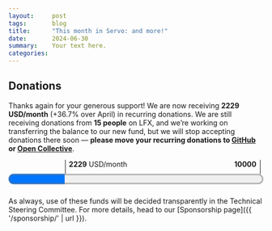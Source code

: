 ```yaml
---
layout:     post
tags:       blog
title:      "This month in Servo: and more!"
date:       2024-06-30
summary:    Your text here.
categories:
---
```


## Donations

Thanks again for your generous support!
We are now receiving **2229 USD/month** (+36.7% over April) in recurring donations.
We are still receiving donations from **15 people** on LFX, and we’re working on transferring the balance to our new fund, but we will stop accepting donations there soon — **please move your recurring donations to [GitHub](https://github.com/sponsors/servo) or [Open Collective](https://opencollective.com/servo)**.

<figure class="_fig" style="width: 100%; margin: 1em 0;"><div class="_flex" style="height: calc(1lh + 3em); flex-flow: column nowrap; text-align: left;">
    <div style="position: relative; text-align: right;">
        <div style="position: absolute; margin-left: calc(100% * 2229 / 10000); padding-left: 0.5em;"><strong>2229</strong> USD/month</div>
        <div style="position: absolute; margin-left: calc(100% * 2229 / 10000); height: calc(1lh + 1.5em); border-left: 1px solid;"></div>
        <div style="position: absolute; margin-left: calc(100% - 0.5em); height: calc(1lh + 1.5em); border-left: 1px solid;"></div>
        <div style="padding-right: 1em;"><strong>10000</strong><!-- USD/month --></div>
    </div>
    <progress value="2229" max="10000" style="transform: scale(3); transform-origin: top left; width: calc(100% / 3);"></progress>
</div></figure>

As always, use of these funds will be decided transparently in the Technical Steering Committee.
For more details, head to our [Sponsorship page]({{ '/sponsorship/' | url }}).

<!--
- ai policy
- donations 2229.50/month
    - 1391.50/month opencollective
    - 691.00/month github
    - 147.00/month lfx
- upgrade mozjs 32510 stylo 32334
- ResizeObserver 31108
- HTMLImageElement decode() 31269
- layout
    - input 32365
    - break-spaces 32388
    - inline padding/border 32486
    - abspos tables 32447
    - table column width colspan 32458
    - getComputedStyle width/height 32437
    - offset queries tables/cells 32448
    - <col span> in colgroup 32467
    - collapse with rowspan 32469
    - prepare for shaping across inline boxes 32483
- fonts spaces 32442 reflow 32455 leak 32545 windows 32499 ohos 32555 fallback 32463 32286 (+ emoji vs, monochrome emoji windows) emoji vs/ep 32493
- meta http-equiv parsing 32508
- devtools 32475 32509
- webgpu gles windows/linux 32452 backend pref dom.webgpu.wgpu_backend 32410 device lost no errors 32354
- minibrowser fullscreen 32425 status 32518
    - servoshell split 32457
- rust msrv 32217 edition 32544
- panic multiprocess 32571
- android busted 32532 url bar 32422 start of merge into servoshell 32533
- mac busted 32504
- nixos busted 32567
- openharmony 32507
- docs libservo 32429
- compositor transparent 32453 layout direct 32377
- codeowners 32568
- asan build 31429 32511
- ci legacy 32405
-->

<!--
>>> 2024-05-28T06:08:31Z
    93785a8a3a841f272c6f0237f746cf4ee2116915	https://github.com/servo/servo/pull/32385	build(deps): bump proc-macro2 from 1.0.83 to 1.0.84 (#32385)
    e8e8c23a3093ef57e601f7f9168e850fde43663a	https://github.com/servo/servo/pull/32383	build(deps): bump hashbrown from 0.14.3 to 0.14.5 (#32383)
    8322cb9b82766648a7b9077abaa37b1110d69625	https://github.com/servo/servo/pull/32382	build(deps): bump serde from 1.0.202 to 1.0.203 (#32382)
+   453ac11e3d4b91c94599a2afa2c2474e0d064ba2	https://github.com/servo/servo/pull/32334	Upgrade stylo to 2024-05-15 (#32334)
+   43a3c9c319e6406c92254031cd05ca23609102ef	https://github.com/servo/servo/pull/32286	fonts: Improve font fallback (#32286)
+   5f0866379a731628c535593d0022b91cfabfb868	https://github.com/servo/servo/pull/32377	Remove more IPC messages between script and layout (#32377)
>>> 2024-05-29T06:12:54Z
    42061ccafe67ac0440886e48e17a02f8b60525bc	https://github.com/servo/servo/pull/32389	build(deps): bump backtrace from 0.3.71 to 0.3.72 (#32389)
    02893770910bb1db27a5a3df80b0c98eeaa7d215	https://github.com/servo/servo/pull/32386	Move `RenderingContext` to `webrender_traits` (#32386)
    277eb87cc038480d105234aa5f2b70c1c5725178	https://github.com/servo/servo/pull/32384	build(deps): bump clang-sys from 1.7.0 to 1.8.0 (#32384)
>>> 2024-05-30T06:15:06Z
    c0dedf06d68f5fd6fb8c8b4b970fb47ef91d5431	https://github.com/servo/servo/pull/32403	build(deps): bump zerofrom from 0.1.3 to 0.1.4 (#32403)
>>> 2024-05-31T06:10:39Z
+   d92c2915526d8f72cb0b2284c3cb22fc9009406d	https://github.com/servo/servo/pull/32405	ci: Disable legacy layout tests when landing PRs (#32405)
    fb6f6d27888eef9f5d1bdec2dada0a9abea72db4	https://github.com/servo/servo/pull/32391	font_template.rs: apply clippy lints (#32391)
+   60b4b6c9f086a6f4bc1cc439daf3b64cf73d1ca8	https://github.com/servo/servo/pull/32388	layout: Add support for `white-space-collapse: break-spaces` (#32388)
>>> 2024-06-01T06:08:35Z
    1f4341e62842ac76f3ef3ec40cb8114b008b62cc	https://github.com/servo/servo/pull/32418	build(deps): bump tokio from 1.37.0 to 1.38.0 (#32418)
+   3d70243438ac9bc2c95b20ae8d4b6c093086321b	https://github.com/servo/servo/pull/32410	webgpu: Parse and forward backend prefs to wgpu (#32410)
    500a475217d924146493b1494ff2929ee64a21c3	https://github.com/servo/servo/pull/32420	build(deps): bump wayland-client from 0.31.2 to 0.31.3 (#32420)
    2760db0e1aa82ec3e03139a94d12eb6ea07b1b58	https://github.com/servo/servo/pull/32419	build(deps): bump wayland-backend from 0.3.3 to 0.3.4 (#32419)
    cb99fab62d9211e160362d91d99d9729adaba11e	https://github.com/servo/servo/pull/32417	build(deps): bump wayland-scanner from 0.31.1 to 0.31.2 (#32417)
    dc0ba03d6816a3a2f2d9eff55c67af3daf3e96e6	https://github.com/servo/servo/pull/32395	build(deps): bump bytemuck_derive from 1.6.1 to 1.7.0 (#32395)
    5fafc82730260b783126f073bce4fef8e1e9d559	https://github.com/servo/servo/pull/32408	build(deps): bump compiletest_rs from 0.10.2 to 0.11.0 (#32408)
    48bcdacfbe8c550fa8a3ffefd6aca4da6dd9bf6b	https://github.com/servo/servo/pull/32398	build(deps): bump icu_segmenter from 1.4.0 to 1.5.0 (#32398)
    bea7020258d6c668516180c854bc2dc4e90f4d96	https://github.com/servo/servo/pull/32393	clippy: Fix warnings in `components/layout_2020/flow/text_run.rs` (#32393)
    0ccf129be027b39c1f9628f8a1be7283b5905d57	https://github.com/servo/servo/pull/32392	clippy: Fix warnings in `components/webgpu/wgpu_thread.rs` (#32392)
    5a7891fbed9f13fc8c9f633ba225640a0fea718f	https://github.com/servo/servo/pull/32414	Bump deps that only failed due to CI issues (#32414)
>>> 2024-06-02T06:08:47Z
    dd2de1836bcb7fe3287ce98dd8e6436620fe2a93	https://github.com/servo/servo/pull/32426	Update web-platform-tests to revision b'17375f41ccf41e081764d2786ec535dede108c47' (#32426)
+   b28314d33e74c2166bfee278fad7e40616308a86	https://github.com/servo/servo/pull/32217	Update to Rust 1.78 (#32217)
>>> 2024-06-03T06:06:40Z
+   2ca6c4b52be217d0c99986d0cb8a393571d195b7	https://github.com/servo/servo/pull/32429	Document library crates only in mach doc (#32429)
>>> 2024-06-04T06:09:14Z
    e73cf039001034adac85d9fcf21d212b8a5671c1	https://github.com/servo/servo/pull/32434	build(deps): bump polling from 3.7.0 to 3.7.1 (#32434)
    e9966e0186503d87b9bfacd1617238fc4d4c05d1	https://github.com/servo/servo/pull/32433	build(deps): bump proc-macro2 from 1.0.84 to 1.0.85 (#32433)
    f8985c5521cdf72a9137a7fa847043e5a789dfe0	https://github.com/servo/servo/pull/32424	base: Remove `ucd` dependency (#32424)
    48ab8d8847eadd0c94f43307860e880d4802a075	https://github.com/servo/servo/pull/32415	layout: Add a `InlineFormattingContextBuilder` (#32415)
    00b77ce73cc743c56551c43dbbe66362a5f9eb36	https://github.com/servo/servo/pull/32431	mach: Read .servobuild as utf-8 (#32431)
>>> 2024-06-05T06:06:04Z
+   5f538b89e0c9fd18b0982593236319f932b522b3	https://github.com/servo/servo/pull/32437	Fix getComputedStyle for width and height (#32437)
    804c74e6e51476aa9481179e90a007728f83331c	https://github.com/servo/servo/pull/32439	build(deps): bump unicode-width from 0.1.12 to 0.1.13 (#32439)
    d3eb74d7bfee440bb061e633bfea1628d786c68e	https://github.com/servo/servo/pull/32440	build(deps): bump hyper from 0.14.28 to 0.14.29 (#32440)
    8548172bc2ff4e69aa8032fedb0d21d16a3de269	https://github.com/servo/servo/pull/32438	build(deps): bump etagere from 0.2.10 to 0.2.11 (#32438)
    c24183096f8714ea28d592f34db6997d45a22a33	https://github.com/servo/servo/pull/32435	build(deps): bump wayland-cursor from 0.31.1 to 0.31.3 (#32435)
>>> 2024-06-08T06:02:56Z
    b178a2b6e2312a74f4a72781789c45a31ac164a7	https://github.com/servo/servo/pull/32462	build(deps): bump xkeysym from 0.2.0 to 0.2.1 (#32462)
    333630ae705bab3f3e309ac817c439f7fffd74c3	https://github.com/servo/servo/pull/32461	build(deps): bump cc from 1.0.98 to 1.0.99 (#32461)
    ceb6bc6743d3641960d7e42a943efafcb81fbf2e	https://github.com/servo/servo/pull/32460	build(deps): bump dtoa-short from 0.3.4 to 0.3.5 (#32460)
+   d10d01757d3a69f0f7ac1635a72981c52708f8aa	https://github.com/servo/servo/pull/32458	Don't shrink table columns when handling cells with greater spanning (#32458)
+   674edb4df06413cbfcb78b22457ae287647641ca	https://github.com/servo/servo/pull/32447	layout: Properly size absolutely positioned tables (#32447)
    764021751dc13fdc5db68c9f18cce69938dadb05	https://github.com/servo/servo/pull/32456	Add a workaround for actions/runner-images#10001 (#32456)
    bd14541b99fa8c324d7118d6d86149ae10a8e1a1	https://github.com/servo/servo/pull/32446	build(deps): bump xml5ever from 0.18.0 to 0.18.1 (#32446)
    ff73a5158a7cdf0093d9b0d2992e868ca32cd3c3	https://github.com/servo/servo/pull/32444	build(deps): bump etagere from 0.2.11 to 0.2.12 (#32444)
    cc0199140081e738260c0457bf12fa6b6a1b408b	https://github.com/servo/servo/pull/32445	build(deps): bump tar from 0.4.40 to 0.4.41 (#32445)
+   6eaccbc297dee9c1189a008ad846efa6b5a245f2	https://github.com/servo/servo/pull/32442	layout: Don't default to fallback fonts for spaces (#32442)
    49e15269c906fbb708bd0018a55757d5e8d22d9c	https://github.com/servo/servo/pull/32423	Remove unused items in gfx (#32423)
>>> 2024-06-09T06:02:32Z
>>> 2024-06-10T06:04:47Z
    855f32013f3d2b7bda218a10795a553730bd9ad8	https://github.com/servo/servo/pull/32464	Update web-platform-tests to revision b'68f7e630c2646830a3ee274e21a3efcb001fbd65' (#32464)
+   4f5184b6e2aefb3bb53848a174076ed86aebc631	https://github.com/servo/servo/pull/32452	webgpu: Enable gles support (#32452)
>>> 2024-06-11T06:02:47Z
    98057799aca2e82945419562ac634de942b1cc50	https://github.com/servo/servo/pull/32472	build(deps): bump regex-automata from 0.4.6 to 0.4.7 (#32472)
    59806309c9ead5e3a116926cb59eb5b71c5c16d5	https://github.com/servo/servo/pull/32470	build(deps): bump regex-syntax from 0.8.3 to 0.8.4 (#32470)
+   f4c9b310d509155ec207f99426d9ba22dd8a06fd	https://github.com/servo/servo/pull/32448	layout: Take into account `display: table` etc in offset* queries (#32448)
+   35bbcc0d9519411dd1112dece8df19ddca51276c	https://github.com/servo/servo/pull/32455	script: Remove explicit reflow for web font loads (#32455)
+   e6ea4a9c298c02138938c27851ccf9cca0523f67	https://github.com/servo/servo/pull/32422	Android: fix url resolution (#32422)
+   6f414df867cb8aea02dbc7009000096c17eeb3ab	https://github.com/servo/servo/pull/32467	Fix and unify 'span' attribute for table columns (#32467)
    712f751d48ee7ec49f61484f5682a575ec49c402	https://github.com/servo/servo/pull/32466	gfx: font_list: Fix OpenHarmony build (#32466)
+   a91faa7207b203033c7cb6ea62e6541cec07cf58	https://github.com/servo/servo/pull/32453	Fix missing alpha value when using CompositeTarget::Fbo (#32453)
>>> 2024-06-12T06:02:11Z
+   b4e41d872789206a618ff729dc6f9fa8065cabd0	https://github.com/servo/servo/pull/32469	Fix table track offsets when there is `visibility: collapse` (#32469)
    3c06536cb67984d1f4822ea4cbf6618016b0e4ec	https://github.com/servo/servo/pull/32476	clippy: fix some leftover warnings in components/net (#32476)
    55d067091c3ff472524ae23650b60baf2fa63026	https://github.com/servo/servo/pull/32481	build(deps): bump regex from 1.10.4 to 1.10.5 (#32481)
    c4528a5da83973ab502d055914a11fe8e80b150e	https://github.com/servo/servo/pull/32480	build(deps): bump surfman from 0.9.3 to 0.9.4 (#32480)
    20c99a13c00150c4857bf9a9aa0b4c4ec8b4fe90	https://github.com/servo/servo/pull/32479	build(deps): bump httparse from 1.9.1 to 1.9.2 (#32479)
    10fd7e6e17b033ca1392defaa3ad10d8aa914f6f	https://github.com/servo/servo/pull/32473	build(deps): bump httparse from 1.8.0 to 1.9.1 (#32473)
>>> 2024-06-13T06:06:30Z
    0a641816bf8f402800d7ecec12d2d64505975c16	https://github.com/servo/servo/pull/32482	clippy fixes regarding clone_from (#32482)
    fd472ebd0edc8eb91155b20e95ea9acfa6e77573	https://github.com/servo/servo/pull/32465	Add cargo-deny to mach-tidy to check license compliance. (#32465)
+   370fbf0331d73ae95ea29e67305aa86065c3604b	https://github.com/servo/servo/pull/32475	DevTools: Display tabs and processes (#32475)
+   699f6960f5d58005f426bf349ad2e61101fb7747	https://github.com/servo/servo/pull/32425	minibrowser: Disables urlbar when in fullscreen (#32425)
>>> 2024-06-14T06:01:54Z
+   bae9f6d84424accb9db8d82ebf1ef087b7b400f6	https://github.com/servo/servo/pull/32483	layout: Linebreak the entire InlineFormattingContext at once (#32483)
    43a7dd5da08d01234805c1298469f883a362f55d	https://github.com/servo/servo/pull/32478	build(deps): bump url from 2.5.0 to 2.5.1 (#32478)
    d4ead7f85e6507a167a5dc84acbcfa47ec977e17	https://github.com/servo/servo/pull/32491	build(deps): bump memchr from 2.7.2 to 2.7.3 (#32491)
    c755c1415772084c641793889cdcb6de2525f2b2	https://github.com/servo/servo/pull/32489	build(deps): bump backtrace from 0.3.72 to 0.3.73 (#32489)
    801a15a9a1b059b442f61be4e06aa761c0cf7e09	https://github.com/servo/servo/pull/32490	build(deps): bump httparse from 1.9.2 to 1.9.3 (#32490)
+   3ccc79c5e7241ba43f26048badd8bafcf62b2230	https://github.com/servo/servo/pull/32463	fonts: Merge Noto fallback lists (#32463)
    996715fe10590450743c7f8854bc07a4eb52b852	https://github.com/servo/servo/pull/32468	Signed-off-by: Rexiel Scarlet <37258415+Rexcrazy804@users.noreply.github.com> (#32468)
+   1d048f4f6a147ab1f81893f370df3447b18075ec	https://github.com/servo/servo/pull/31269	Implement HTMLImageElement decode (#31269)
    43df0a48ee3b7786c86d6f000e5f6acc990b61de	https://github.com/servo/servo/pull/32484	mach: Use `cargo rustc` instead of `cargo build` (#32484)
>>> 2024-06-15T06:01:23Z
    8eed3b442b214f678b80dbcc7dca07eeaa1e26ff	https://github.com/servo/servo/pull/32495	Update WebIDL.py (#32495)
+   19067366df28c9131dcbc436bc96a27e64e0a194	https://github.com/servo/servo/pull/32504	Fix cross-compiling servoshell on Mac hosts (#32504)
    33701464900ef00dc9a11a0304b753b8ae66464e	https://github.com/servo/servo/pull/32502	Sign off commits by WPT importer (#32502)
    d297ae0af594efd8265b3801d94e7febbc404374	https://github.com/servo/servo/pull/32503	ci: Rename "try_labels.yml" to "try-label.yml" (#32503)
    30c4831c1150b0b9b6ef2fad520281ca698520be	https://github.com/servo/servo/pull/32501	build(deps): bump mozjs from 8603cb to df2365fa (#32501)
    1e1f4de8e443d5371453d8b2e3d4ce2848520910	https://github.com/servo/servo/pull/32498	build(deps): bump memchr from 2.7.3 to 2.7.4 (#32498)
+   ff4cd4af960b2f0c506cf3a53336d4ffe56ac988	https://github.com/servo/servo/pull/32457	Split servoshell into Desktop and common part (#32457)
>>> 2024-06-16T06:03:10Z
    7982f0dc27cad98057a0a953cca76e2b86aa37ed	https://github.com/servo/servo/pull/32500	build: Fix build warnings on Windows (#32500)
+   6b6872831ccc83e37dc9a8b1842c125606943d69	https://github.com/servo/servo/pull/32508	htmlmetaelement: improve parsing of meta http-equiv (#32508)
>>> 2024-06-17T06:04:38Z
+   8b35c4094a44e3d47ebfa5c7ff11b15ec6b22b05	https://github.com/servo/servo/pull/31429	Add `--with-asan` (#31429)
+   f0191c0a75a2a8ed82e13eeaa5f0c38ce0131cb2	https://github.com/servo/servo/pull/32510	Bump mozjs (#32510)
    d439faf6fb0704a47e07004ccb745c4e00778420	https://github.com/servo/servo/pull/32512	Update web-platform-tests to revision b'ed9e9309618bdf76de06ff85757edbc8e1d7da82' (#32512)
>>> 2024-06-18T06:03:22Z
+   79cd87a3c3faf1be7ecfd99cb489c8094be7ea3f	https://github.com/servo/servo/pull/32532	Fix android build on Fedora 40. (#32532)
    be290533c4c6c14547e1d5d3435f089ffd1972de	https://github.com/servo/servo/pull/32528	build(deps): bump derive_more from 0.99.17 to 0.99.18 (#32528)
+   3d78d60619cb1eda22f4473c91c45cc6a7907244	https://github.com/servo/servo/pull/31108	implement basic infra for ResizeObserver (#31108)
    3c1c395dfc60ca202834f9c708fffda71606bf1a	https://github.com/servo/servo/pull/32527	Restore accidentally deleted suppression file and suppress intentional leak in stylo #32223 (#32527)
    6a3ccb656d4b74d2e3df14b746f21d67c8ba2029	https://github.com/servo/servo/pull/32526	build(deps): bump httparse from 1.9.3 to 1.9.4 (#32526)
    c3648e3eab0272358e846ebb02290b5bb90f18f3	https://github.com/servo/servo/pull/32524	build(deps): bump etagere from 0.2.12 to 0.2.13 (#32524)
    83b4dcf444f2fd98cc31abca2ad422f4727f6c6b	https://github.com/servo/servo/pull/32522	build(deps): bump gilrs-core from 0.5.11 to 0.5.12 (#32522)
    fe5faf0dedff1b767e39daff67b256c4f957ef8f	https://github.com/servo/servo/pull/32521	build(deps): bump rustfix from 0.8.2 to 0.8.4 (#32521)
+   cbc9304c2002fb0d5c8cdade39eddfe117b12053	https://github.com/servo/servo/pull/32354	webgpu: Implement device lost (#32354)
+   3381f2a70442aa6a6c31a0bc4a4c3601299631f5	https://github.com/servo/servo/pull/32507	Add OpenHarmony support to mach and CI (#32507)
+   bea181f5d52c8ac088328f72dc36ef503a5420a9	https://github.com/servo/servo/pull/32511	asan: Add a leak suppression file with known false positives (#32511)
+   2c0d0d57b100ea08824839a2d52beb2b3f1448fc	https://github.com/servo/servo/pull/32499	fonts: Fix loading SFNT tables on Windows (#32499)
    e902d63732e96f71c86bae159786e12b18876b3c	https://github.com/servo/servo/pull/32516	deps: Switch from `winapi` to `windows_sys` in Servo code (#32516)
>>> 2024-06-19T06:02:17Z
+   24906e1c21b69af0d70091c5541cdf133f2591ea	https://github.com/servo/servo/pull/32533	Move android port code to servoshell (#32533)
    6f64a5afadf551540fb533ba209063fca039c6bc	https://github.com/servo/servo/pull/32546	Mark some ResizeObserver tests as flaky (#32546)
    eaf9055745e45eaff0a6a64e3e474f51fe5a8c97	https://github.com/servo/servo/pull/32547	build(deps): bump miniz_oxide from 0.7.3 to 0.7.4 (#32547)
    946e41e59d4693915726be043f27765ebac4a26d	https://github.com/servo/servo/pull/32515	ci: Use a servo.org email address for the servo-wpt-sync GitHub bot (#32515)
+   70982dfa5aaf176a46308aa4075128e8edd53da2	https://github.com/servo/servo/pull/32486	layout: Allocate inline box start space on segment (#32486)
    63889b732f59a0cfe1271c9340aca4d4c565575b	https://github.com/servo/servo/pull/32537	fix: codegen on callback (#32537)
    d4db08113dc945e4094f7e545d4a0119d386f152	https://github.com/servo/servo/pull/32523	build(deps): bump android_logger from 0.13.3 to 0.14.1 (#32523)
    668b8df9dae219657d420c76b6133ef2e4165429	https://github.com/servo/servo/pull/32529	build(deps): bump polling from 3.7.1 to 3.7.2 (#32529)
+   fef1337da0f5bfed27225972e33d8c94d38bfbb3	https://github.com/servo/servo/pull/32545	fonts: Clean up WebRender web fonts when they are no longer used (#32545)
+   bd15a4fbd803d2a7d73f440efd741d98f7cc72a6	https://github.com/servo/servo/pull/32518	servoshell: Reset link status when loading a new document (#32518)
    1d2949f2b3daa3861cdc3e519f4ae6a6e3b8aaf1	https://github.com/servo/servo/pull/32543	CI: Cache cargo-deny (#32543)
+   4a7f3bac7cadff129d15e3b0a6471a7ed3c4aaa4	https://github.com/servo/servo/pull/32544	Use workspace definitions for all crates and update to the 2021 edition (#32544)
    42b09d483fbcc79345844d34b88b3ff4ae7a9735	https://github.com/servo/servo/pull/32540	mach: fix test-tidy to not skip `Cargo.lock` (#32540)
+   57b64d8123535858f96796602906b4d02c7d4e4a	https://github.com/servo/servo/pull/32493	fonts: Respect emoji variation selector when selecting fonts (#32493)
>>> 2024-06-20T05:57:46Z
    256c55eb8125bb9ec2bcfa78fd0e000c54a48666	https://github.com/servo/servo/pull/32565	build(deps): bump the gstreamer-related group with 22 updates (#32565)
    cd2ab36759dc58acdeb2b8321c38b7345b524a63	https://github.com/servo/servo/pull/32556	Rename `gfx` to `fonts` (#32556)
    9f8118abc7fd9aba49e422cf13b5243e3b582fdc	https://github.com/servo/servo/pull/32564	servoshell: Clean up keyboard event conversion a little (#32564)
    6a48c72a6285783e0b8192a18bcff3e626d7149b	https://github.com/servo/servo/pull/32563	dependabot: Combine more GStreamer / GLib-related crates (#32563)
    c4c86af49619423015ea7b429c8aa0ff722ca046	https://github.com/servo/servo/pull/32562	build(deps): bump idna from 1.0.0 to 1.0.1 (#32562)
    9615abac7eadf45af451a4f7fe079c20dafae41e	https://github.com/servo/servo/pull/32560	build(deps): bump bytemuck from 1.16.0 to 1.16.1 (#32560)
    7aecd6f12669afb283285b89ed8095eb704342fa	https://github.com/servo/servo/pull/32559	build(deps): bump gio-sys from 0.19.5 to 0.19.8 (#32559)
    137ded3e30616557eed3b368d4bf3f79ef3cc980	https://github.com/servo/servo/pull/32558	build(deps): bump gobject-sys from 0.19.5 to 0.19.8 (#32558)
    7edf9e3d79f938094eb6811001b78ccb7006288f	https://github.com/servo/servo/pull/32557	build(deps): bump the gstreamer-related group with 3 updates (#32557)
    e74075255bfef3f55acdfb4866fc2e0a9f5a9583	https://github.com/servo/servo/pull/32539	layout: Flatten inline box storage in InlineFormattingContexts (#32539)
    48035141966c907ee7cdd0cd73d55da0d3f866a0	https://github.com/servo/servo/pull/32551	mach: fix test-tidy to handle missing merge commit (#32551)
>>> 2024-06-21T05:58:30Z
+   44064b14392838fd7da148000b58c9a3cc07d4e7	https://github.com/servo/servo/pull/32365	layout: Add very basic support for showing text in input boxes (#32365)
    3d6accbbe3a33ea5e3c621ae3c291a0f35fcba73	https://github.com/servo/servo/pull/32573	android: Remove serde-json build-dependency (#32573)
+   ee2acaeacf2bdb522815358b8c9b87a09208f118	https://github.com/servo/servo/pull/32571	config: fix panic in PrefValue to [f64; 4] conversion (#32571)
+   64b872ec0d7c0f6e53dadb01968576569d91f8d0	https://github.com/servo/servo/pull/32568	add codeowners file, set gterzian as owner for components/script (#32568)
+   7957d11b5d8ffff1475a08f449d18bd0415f80ef	https://github.com/servo/servo/pull/32555	ohos: Add fallback font for serif (#32555)
+   cc1c31ef3f018946c8a7c2244fcc1d062600e11c	https://github.com/servo/servo/pull/32567	crown: remove references to workspace manifest (#32567)
    bf99cf7f30e9c7ea0e879068773155ce18dfd0c0	https://github.com/servo/servo/pull/32520	Proper GPUDevice cleanup (#32520)
>>> 2024-06-22T06:02:49Z
    130eef300bb71febf715683211323c1b551f5313	https://github.com/servo/servo/pull/32579	build(deps): bump syn from 2.0.66 to 2.0.67 (#32579)
    56d475999359e35934e889deb4566ea06c195d92	https://github.com/servo/servo/pull/32577	build(deps): bump proc-macro2 from 1.0.85 to 1.0.86 (#32577)
    a084813a1ff2cf4ccc37f5f539563e45ff9e53d4	https://github.com/servo/servo/pull/32578	build(deps): bump displaydoc from 0.2.4 to 0.2.5 (#32578)
+   5eb88134488872f4ef1e5f0fcccf18bef47d83cf	https://github.com/servo/servo/pull/32509	DevTools: Implement watcher actor (#32509)
    26c585a0c5d6e459e8f02517cb1231a1b7a9345f	https://github.com/servo/servo/pull/32349	use app unit in box_fragement (#32349)
    66edef806579fd0b386f4ceba473e6a9f7d0ca34	https://github.com/servo/servo/pull/32487	layout: Simplify `Contents` a little (#32487)
>>> 2024-06-23T06:01:40Z
>>> 2024-06-24T05:59:57Z
    8121c9883477cf4350e8dd8abdc3776548c11ea3	https://github.com/servo/servo/pull/32584	Add suppression comments + Suppress lazy_static (#32584)
    62b230e85d18cb3193dd5283aa3073cb161e5e6b	https://github.com/servo/servo/pull/32581	Update web-platform-tests to revision b'f46bf6aa167e2838a8b93501a1a998ffde90d879' (#32581)
-->

<style>
    /* guaranteed minimum width for first paragraph after a float */
    ._floatmin {
        display: block;
        width: 13em;
        overflow: hidden;
    }
    ._none {
        display: none;
    }
    ._fig:not(#specificity) {
        width: 33em;
        max-width: 100%;
        margin: 1em auto;
    }
    ._fig > ._flex {
        display: flex;
    }
    ._fig._min {
        width: min-content;
    }
    ._fig table {
        text-align: initial;
    }
    ._fig figcaption._notes {
        text-align: left;
        width: max-content;
        max-width: 100%;
    }
    ._figl:not(#specificity),
    ._figr:not(#specificity) {
        margin: 0 1em 1em;
    }
    ._figl {
        float: left;
        max-width: 100%;
    }
    ._figr {
        float: right;
        max-width: 100%;
    }
    ._figl > figcaption,
    ._figr > figcaption,
    ._figl > iframe,
    ._figr > iframe,
    ._figl > video,
    ._figr > video,
    ._figl > a > img,
    ._figr > a > img {
        width: 21em;
        max-width: 100%;
    }
    ._runin {
        margin-bottom: 1em;
    }
    ._runin > p,
    ._runin > h2 {
        display: inline;
    }
    ._correction {
        max-width: 33em;
        margin: 1em auto;
        border-bottom: 1px solid;
        padding-bottom: 1em;
    }
    ._note {
        margin: 1em 1em;
        border-left: 1px solid;
        padding-left: 1em;
        opacity: 0.75;
    }
</style>
